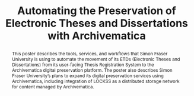 ---
abstract: This poster describes the tools, services, and workflows that Simon Fraser
  University is using to automate the movement of its ETDs (Electronic Theses and
  Dissertations) from its user-facing Thesis Registration System to the Archivematica
  digital preservation platform. The poster also describes Simon Fraser University’s
  plans to expand its digital preservation services using Archivematica, including
  integration of LOCKSS as a distributed storage network for content managed by Archivematica.
creators:
- Mark Jordan
date: null
document_url: https://services.phaidra.univie.ac.at/api/object/o:377391/download
grand_parent: iPRES
institutions: []
keywords:
- case studies
- digital preservation
- etds
- workflows
- automation
- microservices
- oais
- drupal
- archivematica
- lockss
- lisbon
landing_page_url: https://phaidra.univie.ac.at/o:377391
language: eng
layout: publication
license: CC BY-SA 2.0 AT
notes_url: null
parent: iPRES 2013
publication_type: poster
size: 345628
slides_url: null
source_name: iPRES
stream_url: null
title: Automating the Preservation of Electronic Theses and Dissertations with Archivematica
year: 2013
---